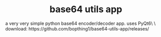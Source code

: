 <h1 align="center">base64 utils app</h1>
a very very simple python base64 encoder/decoder app. uses PyQt6\
\
download: https://github.com/bopthing1/base64-utils-app/releases/
